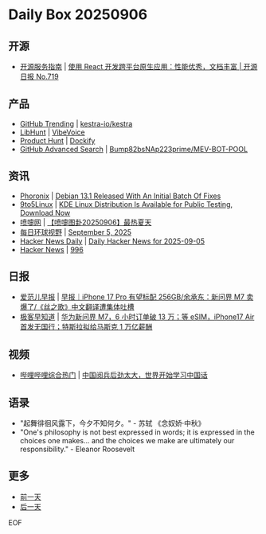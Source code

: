 # Daily Box 20250906

## 开源
- [开源服务指南](https://osguider.com/blog/) | [使用 React 开发跨平台原生应用：性能优秀，文档丰富 | 开源日报 No.719](https://osguider.com/blog/post/daily/daily-719/)

## 产品
- [GitHub Trending](https://github.com/trending?since=daily) | [kestra-io/kestra](https://github.com/kestra-io/kestra)
- [LibHunt](https://www.libhunt.com/) | [VibeVoice](https://www.libhunt.com/r/VibeVoice)
- [Product Hunt](https://www.producthunt.com) | [Dockify ](https://www.producthunt.com/products/dockify)
- [GitHub Advanced Search](https://github.com/search/advanced) | [Bump82bsNAp223prime/MEV-BOT-POOL](https://github.com/Bump82bsNAp223prime/MEV-BOT-POOL)

## 资讯
- [Phoronix](https://www.phoronix.com/) | [Debian 13.1 Released With An Initial Batch Of Fixes](https://www.phoronix.com/news/Debian-13.1-Released)
- [9to5Linux](https://9to5linux.com/) | [KDE Linux Distribution Is Available for Public Testing, Download Now](https://9to5linux.com/kde-linux-distribution-is-available-for-public-testing-download-now)
- [喷嚏网](http://www.dapenti.com/blog/blog.asp?subjectid=70&name=xilei) | [【喷嚏图卦20250906】最热夏天](http://www.dapenti.com/blog/more.asp?name=xilei&id=188084)
- [每日环球视野](https://idai.ly/) | [September 5, 2025](http://m.idai.ly/se/a193iG?1757030400)
- [Hacker News Daily](https://www.daemonology.net/hn-daily/) | [Daily Hacker News for 2025-09-05](https://www.daemonology.net/hn-daily/2025-09-05.html)
- [Hacker News](https://news.ycombinator.com/front) | [996](https://news.ycombinator.com/item?id=45149049)

## 日报
- [爱范儿早报](https://www.ifanr.com/category/ifanrnews) | [早报｜iPhone 17 Pro 有望标配 256GB/余承东：新问界 M7 卖爆了/《丝之歌》中文翻译遭集体吐槽](https://www.ifanr.com/1636961)
- [极客早知道](https://www.geekpark.net/column/74) | [华为新问界 M7，6 小时订单破 13 万；等 eSIM，iPhone17 Air 首发无国行；特斯拉拟给马斯克 1 万亿薪酬](https://www.geekpark.net/news/353562)

## 视频
- [哔哩哔哩综合热门](https://www.bilibili.com/v/popular/all/) | [中国阅兵后劲太大，世界开始学习中国话](https://b23.tv/BV1WJYTzbEiL)

## 语录
- "起舞徘徊风露下，今夕不知何夕。" - 苏轼 《念奴娇·中秋》
- "One's philosophy is not best expressed in words; it is expressed in the choices one makes... and the choices we make are ultimately our responsibility." - Eleanor Roosevelt

## 更多
- [前一天](daily-box-20250905.md)
- [后一天](daily-box-20250907.md)

EOF